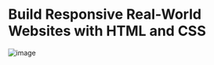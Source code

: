 # Build Responsive Real-World Websites with HTML and CSS
![image](https://user-images.githubusercontent.com/110200790/233261155-5ce651eb-d0c1-4e50-9f2a-92a92baf41d6.png)

